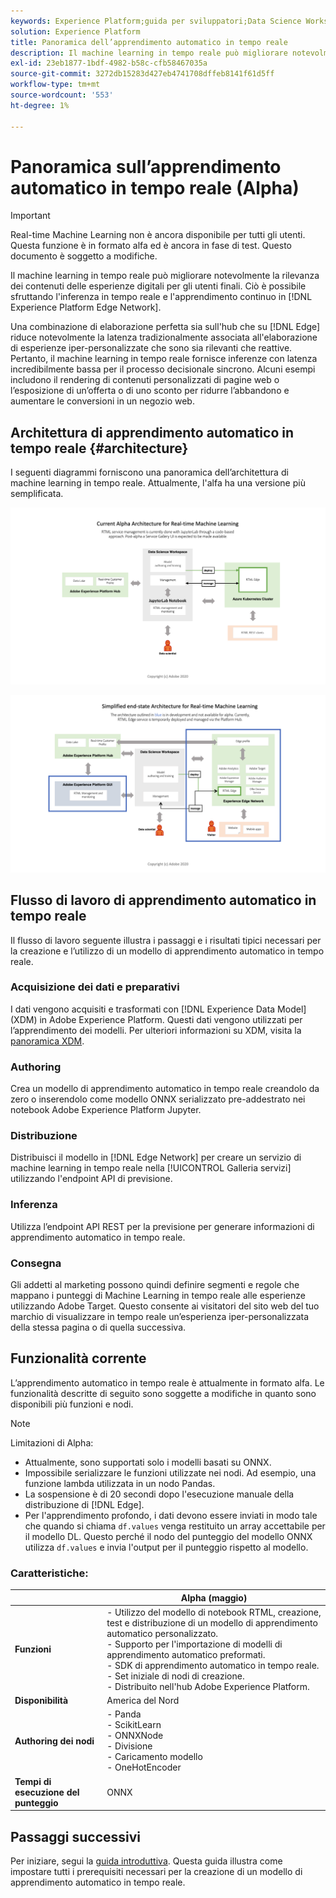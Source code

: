 ```yaml
---
keywords: Experience Platform;guida per sviluppatori;Data Science Workspace;argomenti popolari;apprendimento automatico in tempo reale;
solution: Experience Platform
title: Panoramica dell’apprendimento automatico in tempo reale
description: Il machine learning in tempo reale può migliorare notevolmente la rilevanza dei contenuti delle esperienze digitali per gli utenti finali. Ciò è possibile sfruttando l’inferenza in tempo reale e l’apprendimento continuo sull’Edge Network Experience Platform.
exl-id: 23eb1877-1bdf-4982-b58c-cfb58467035a
source-git-commit: 3272db15283d427eb4741708dffeb8141f61d5ff
workflow-type: tm+mt
source-wordcount: '553'
ht-degree: 1%

---
```


# Panoramica sull’apprendimento automatico in tempo reale (Alpha)

>[!IMPORTANT]
>
>Real-time Machine Learning non è ancora disponibile per tutti gli utenti. Questa funzione è in formato alfa ed è ancora in fase di test. Questo documento è soggetto a modifiche.

Il machine learning in tempo reale può migliorare notevolmente la rilevanza dei contenuti delle esperienze digitali per gli utenti finali. Ciò è possibile sfruttando l&#39;inferenza in tempo reale e l&#39;apprendimento continuo in [!DNL Experience Platform Edge Network].

Una combinazione di elaborazione perfetta sia sull&#39;hub che su [!DNL Edge] riduce notevolmente la latenza tradizionalmente associata all&#39;elaborazione di esperienze iper-personalizzate che sono sia rilevanti che reattive. Pertanto, il machine learning in tempo reale fornisce inferenze con latenza incredibilmente bassa per il processo decisionale sincrono. Alcuni esempi includono il rendering di contenuti personalizzati di pagine web o l’esposizione di un’offerta o di uno sconto per ridurre l’abbandono e aumentare le conversioni in un negozio web.

## Architettura di apprendimento automatico in tempo reale {#architecture}

I seguenti diagrammi forniscono una panoramica dell’architettura di machine learning in tempo reale. Attualmente, l&#39;alfa ha una versione più semplificata.

![arco alfa](../images/rtml/alpha-arch.png)

![Panoramica semplificata](../images/rtml/end-to-end-arch.png)

## Flusso di lavoro di apprendimento automatico in tempo reale

Il flusso di lavoro seguente illustra i passaggi e i risultati tipici necessari per la creazione e l’utilizzo di un modello di apprendimento automatico in tempo reale.

### Acquisizione dei dati e preparativi

I dati vengono acquisiti e trasformati con [!DNL Experience Data Model] (XDM) in Adobe Experience Platform. Questi dati vengono utilizzati per l’apprendimento dei modelli. Per ulteriori informazioni su XDM, visita la [panoramica XDM](../../xdm/home.md).

### Authoring

Crea un modello di apprendimento automatico in tempo reale creandolo da zero o inserendolo come modello ONNX serializzato pre-addestrato nei notebook Adobe Experience Platform Jupyter.

### Distribuzione

Distribuisci il modello in [!DNL Edge Network] per creare un servizio di machine learning in tempo reale nella [!UICONTROL Galleria servizi] utilizzando l&#39;endpoint API di previsione.

### Inferenza

Utilizza l’endpoint API REST per la previsione per generare informazioni di apprendimento automatico in tempo reale.

### Consegna

Gli addetti al marketing possono quindi definire segmenti e regole che mappano i punteggi di Machine Learning in tempo reale alle esperienze utilizzando Adobe Target. Questo consente ai visitatori del sito web del tuo marchio di visualizzare in tempo reale un’esperienza iper-personalizzata della stessa pagina o di quella successiva.

## Funzionalità corrente

L’apprendimento automatico in tempo reale è attualmente in formato alfa. Le funzionalità descritte di seguito sono soggette a modifiche in quanto sono disponibili più funzioni e nodi.

>[!NOTE]
>
> Limitazioni di Alpha:
> - Attualmente, sono supportati solo i modelli basati su ONNX.
> - Impossibile serializzare le funzioni utilizzate nei nodi. Ad esempio, una funzione lambda utilizzata in un nodo Pandas.
> - La sospensione è di 20 secondi dopo l&#39;esecuzione manuale della distribuzione di [!DNL Edge].
> - Per l&#39;apprendimento profondo, i dati devono essere inviati in modo tale che quando si chiama `df.values` venga restituito un array accettabile per il modello DL. Questo perché il nodo del punteggio del modello ONNX utilizza `df.values` e invia l&#39;output per il punteggio rispetto al modello.


### Caratteristiche:

| | Alpha (maggio) |
| --- | --- |
| **Funzioni** | - Utilizzo del modello di notebook RTML, creazione, test e distribuzione di un modello di apprendimento automatico personalizzato. <br> - Supporto per l&#39;importazione di modelli di apprendimento automatico preformati. <br> - SDK di apprendimento automatico in tempo reale. <br> - Set iniziale di nodi di creazione. <br> - Distribuito nell&#39;hub Adobe Experience Platform. |
| **Disponibilità** | America del Nord |
| **Authoring dei nodi** | - Panda <br> - ScikitLearn <br> - ONNXNode <br> - Divisione <br> - Caricamento modello <br> - OneHotEncoder |
| **Tempi di esecuzione del punteggio** | ONNX |

## Passaggi successivi

Per iniziare, segui la [guida introduttiva](./getting-started.md). Questa guida illustra come impostare tutti i prerequisiti necessari per la creazione di un modello di apprendimento automatico in tempo reale.
